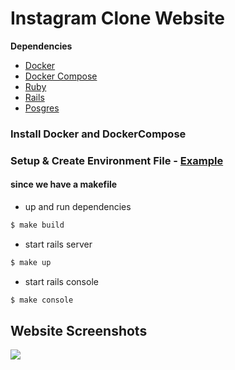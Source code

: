 # Instagram Clone Website

**Dependencies**

- [Docker](https://www.docker.com/)
- [Docker Compose](https://docs.docker.com/compose/install/)
- [Ruby](https://github.com/ruby/ruby)
- [Rails](https://github.com/rails/rails)
- [Posgres](https://www.postgresql.org/about/news/postgresql-13-released-2077/)

### Install Docker and DockerCompose

### Setup & Create Environment File - [Example](https://i.imgur.com/jB1TSvt.png)

#### since we have a makefile

- up and run dependencies
```sh
$ make build
```

- start rails server
```sh
$ make up
```

- start rails console
```sh
$ make console
```
## Website Screenshots

<img src="https://i.imgur.com/LP17KZC.png">
